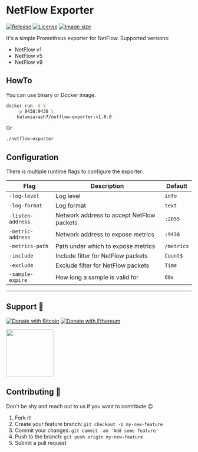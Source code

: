 # NetFlow Exporter

[![Release][release_badge]][release_link]
[![License][badge_license]][link_license]
[![Image size][badge_size_latest]][link_docker_hub]

It's a simple Prometheus exporter for NetFlow. Supported versions:

- NetFlow v1
- NetFlow v5
- NetFlow v9

## HowTo

You can use binary or Docker image.

```bash
docker run -d \
    -p 9438:9438 \
    hatamiarash7/netflow-exporter:v1.0.0
```

Or

```bash
./netflow-exporter
```

## Configuration

There is multiple runtime flags to configure the exporter:

| Flag              | Description                               | Default    |
| ----------------- | ----------------------------------------- | ---------- |
| `-log-level`      | Log level                                 | `info`     |
| `-log-format`     | Log format                                | `text`     |
| `-listen-address` | Network address to accept NetFlow packets | `:2055`    |
| `-metric-address` | Network address to expose metrics         | `:9438`    |
| `-metrics-path`   | Path under which to expose metrics        | `/metrics` |
| `-include`        | Include filter for NetFlow packets        | `Count$`   |
| `-exclude`        | Exclude filter for NetFlow packets        | `Time`     |
| `-sample-expire`  | How long a sample is valid for            | `60s`      |

---

## Support 💛

[![Donate with Bitcoin](https://img.shields.io/badge/Bitcoin-bc1qmmh6vt366yzjt3grjxjjqynrrxs3frun8gnxrz-orange)](https://donatebadges.ir/donate/Bitcoin/bc1qmmh6vt366yzjt3grjxjjqynrrxs3frun8gnxrz) [![Donate with Ethereum](https://img.shields.io/badge/Ethereum-0x0831bD72Ea8904B38Be9D6185Da2f930d6078094-blueviolet)](https://donatebadges.ir/donate/Ethereum/0x0831bD72Ea8904B38Be9D6185Da2f930d6078094)

<div><a href="https://payping.ir/@hatamiarash7"><img src="https://cdn.payping.ir/statics/Payping-logo/Trust/blue.svg" height="128" width="128"></a></div>

## Contributing 🤝

Don't be shy and reach out to us if you want to contribute 😉

1. Fork it!
2. Create your feature branch: `git checkout -b my-new-feature`
3. Commit your changes: `git commit -am 'Add some feature'`
4. Push to the branch: `git push origin my-new-feature`
5. Submit a pull request

[release_badge]: https://github.com/hatamiarash7/netflow-exporter/actions/workflows/release.yml/badge.svg
[release_link]: https://github.com/hatamiarash7/netflow-exporter/actions/workflows/docker.yaml
[link_license]: https://github.com/hatamiarash7/netflow-exporter/blob/master/LICENSE
[badge_license]: https://img.shields.io/github/license/hatamiarash7/netflow-exporter.svg?longCache=true
[badge_size_latest]: https://img.shields.io/docker/image-size/hatamiarash7/netflow-exporter/latest?maxAge=30
[link_docker_hub]: https://hub.docker.com/r/hatamiarash7/netflow-exporter/
